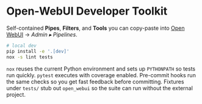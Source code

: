 # Open-WebUI Developer Toolkit

Self-contained **Pipes**, **Filters**, and **Tools** you can copy-paste into [Open WebUI](https://github.com/open-webui/open-webui) → *Admin ▸ Pipelines*.

```bash
# local dev
pip install -e '.[dev]'
nox -s lint tests
```

`nox` reuses the current Python environment and sets up `PYTHONPATH` so tests run
quickly. `pytest` executes with coverage enabled. Pre-commit hooks run the same
checks so you get fast feedback before committing. Fixtures under `tests/` stub
out `open_webui` so the suite can run without the external project.

